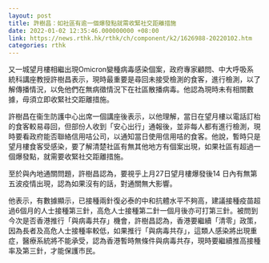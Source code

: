 ```yaml
---
layout: post
title: 許樹昌：如社區有逾一個爆發點就需收緊社交距離措施
date: 2022-01-02 12:35:46.000000000 +08:00
link: https://news.rthk.hk/rthk/ch/component/k2/1626988-20220102.htm
categories: rthk
---
```


又一城望月樓相繼出現Omicron變種病毒感染個案，政府專家顧問、中大呼吸系統科講座教授許樹昌表示，現時最重要是尋回未接受檢測的食客，進行檢測，以了解傳播情況，以免他們在無病徵情況下在社區散播病毒。他認為現時未有相關數據，毋須立即收緊社交距離措施。

許樹昌在衞生防護中心出席一個講座後表示，以他理解，當日在望月樓以電話訂枱的食客較易尋回，但部份人收到「安心出行」通報後，並非每人都有進行檢測，現時要看政府能否聯絡信用咭公司，以通知當日使用信用咭的食客。他說，暫時只是望月樓食客受感染，要了解清楚社區有無其他地方有個案出現，如果社區有超過一個爆發點，就需要收緊社交距離措施。

至於與內地通關問題，許樹昌認為，要視乎上月27日望月樓爆發後14 日內有無第五波疫情出現，認為如果沒有的話，對通關無大影響。

他表示，有數據顯示，已接種兩針復必泰的中和抗體水平不夠高，建議接種疫苗超過6個月的人士接種第三針，高危人士接種第二針一個月後亦可打第三針。被問到今次是否香港推行「與病毒共存」機會，許樹昌認為，香港要繼續「清零」政策，因為長者及高危人士接種率較低，如果推行「與病毒共存」，這類人感染將出現重症，醫療系統將不能承受，認為香港暫時無條件與病毒共存，現時要繼續推高接種率及第三針，才能保護巿民。

